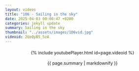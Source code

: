 ```yaml
---
layout: videos
title: "106 - Sailing in the sky"
date: 2025-04-03 00:00:47 +0200
categories: jekyll update
summary: Sailing in the sky
thumbnail: "../assets/images/106vid.jpg"
videoid: 2UeQyB5_5zA
---
```


<div style="text-align: center; margin-top: 20px;">
  {% include youtubePlayer.html id=page.videoid %}
  <p style="margin-top: 15px; font-size: 1.2em; color: #333;">
    <p>{{ page.summary | markdownify }}</p>
  </p>
</div>
